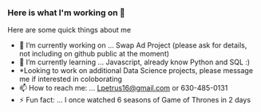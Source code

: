 ### Here is what I'm working on 👋



Here are some quick things about me

- 🔭 I’m currently working on ... Swap Ad Project (please ask for details, not including on github public at the moment)
- 🌱 I’m currently learning ... Javascript, already know Python and SQL :)
- *Looking to work on additional Data Science projects, please message me if interested in coloborating
- 📫 How to reach me: ... Lpetrus16@gmail.com or 630-485-0131
- ⚡ Fun fact: ... I once watched 6 seasons of Game of Thrones in 2 days

